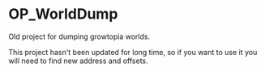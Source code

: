 # OP_WorldDump
Old project for dumping growtopia worlds.

This project hasn't been updated for long time, so if you want to use it you will need to find new address and offsets.
